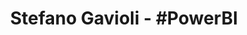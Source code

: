 ---
tag: powerbi
title: Stefano Gavioli - &#35;PowerBI
permalink: "/category/powerbi"
layout: category
---